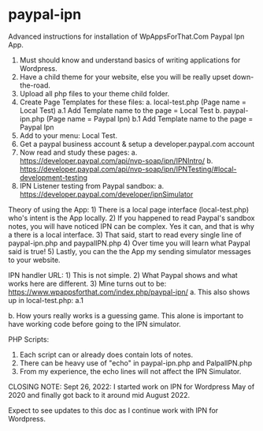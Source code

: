 # paypal-ipn
  Advanced instructions for installation of WpAppsForThat.Com Paypal Ipn App.
  1) Must should know and understand basics of writing applications for Wordpress.
  2) Have a child theme for your website, else you will be really upset down-the-road.
  3) Upload all php files to your theme child folder.
  4) Create Page Templates for these files:
    a. local-test.php (Page name = Local Test)
      a.1 Add Template name to the page = Local Test
    b. paypal-ipn.php (Page name = Paypal Ipn)
      b.1 Add Template name to the page = Paypal Ipn
  5) Add to your menu: Local Test.
  6) Get a paypal business account & setup a developer.paypal.com account
  7) Now read and study these pages:
    a. https://developer.paypal.com/api/nvp-soap/ipn/IPNIntro/
    b. https://developer.paypal.com/api/nvp-soap/ipn/IPNTesting/#local-development-testing
  8) IPN Listener testing from Paypal sandbox:
    a. https://developer.paypal.com/developer/ipnSimulator

  Theory of using the App:
    1) There is a local page interface (local-test.php) who's intent is the App locally.
    2) If you happened to read Paypal's sandbox notes, you will have noticed IPN can 
       be complex. Yes it can, and that is why a there is a local interface.
    3) That said, start to read every single line of paypal-ipn.php and paypalIPN.php
    4) Over time you will learn what Paypal said is true!
    5) Lastly, you can the the App my sending simulator messages to your website.

  IPN handler URL:
    1) This is not simple.
    2) What Paypal shows and what works here are different.
    3) Mine turns out to be: https://www.wpappsforthat.com/index.php/paypal-ipn/
      a. This also shows up in local-test.php:
        a.1 <form name="localtest" id="localtest" method="post" action="https://www.wpappsforthat.com/paypal-ipn/"  >
      b. How yours really works is a guessing game. This alone is important to have working code
         before going to the IPN simulator.

PHP Scripts:
  1. Each script can or already does contain lots of notes.
  2. There can be heavy use of "echo" in paypal-ipn.php and PalpalIPN.php
  3. From my experience, the echo lines will not affect the IPN Simulator.

CLOSING NOTE: Sept 26, 2022:
  I started work on IPN for Wordpress May of 2020 and finally got back to 
  it around mid August 2022. 

  Expect to see updates to this doc as I continue work with IPN for Wordpress.
 